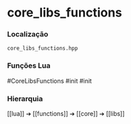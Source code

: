 # core_libs_functions

### Localização
`core_libs_functions.hpp`

### Funções Lua
#CoreLibsFunctions
#init
#init

### Hierarquia
[[lua]] ➔ [[functions]] ➔ [[core]] ➔ [[libs]]
